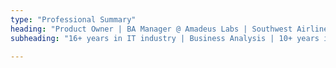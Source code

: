 ```yaml
---
type: "Professional Summary"
heading: "Product Owner | BA Manager @ Amadeus Labs | Southwest Airlines | CSPO® | PRINCE2®"
subheading: "16+ years in IT industry | Business Analysis | 10+ years in Airline Industry | Airlines/Aviation | Reinsurance"

---
```


